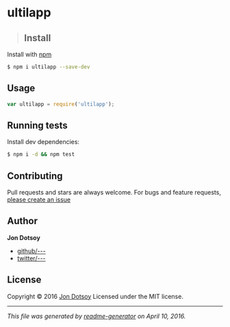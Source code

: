 # ultilapp

> ## Install

Install with [npm](https://www.npmjs.com/)

```sh
$ npm i ultilapp --save-dev
```

## Usage

```js
var ultilapp = require('ultilapp');
```

## Running tests

Install dev dependencies:

```sh
$ npm i -d && npm test
```

## Contributing

Pull requests and stars are always welcome. For bugs and feature requests, [please create an issue](https://github.com/JonDotsoy/utilapp/issues)

## Author

**Jon Dotsoy**

* [github/---](https://github.com/---)
* [twitter/---](http://twitter.com/---)

## License

Copyright © 2016 [Jon Dotsoy](http://jon.soy/)
Licensed under the MIT license.

***

_This file was generated by [readme-generator](https://github.com/jonschlinkert/readme-generator) on April 10, 2016._